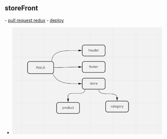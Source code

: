 ## storeFront

- [pull request redux](https://github.com/Saraaltaweel/StoreFront-App/pull/1)
- [deploy](react-app-storefront.netlify.app)
- ![](uml2.PNG)
